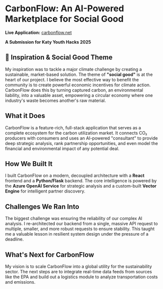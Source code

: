 # CarbonFlow: An AI-Powered Marketplace for Social Good

**Live Application:** [carbonflow.net](https://carbonflow.net)

**A Submission for Katy Youth Hacks 2025**

## 🌳 Inspiration & Social Good Theme

My inspiration was to tackle a major climate challenge by creating a sustainable, market-based solution. The theme of **"social good"** is at the heart of our project. I believe the most effective way to benefit the community is to create powerful economic incentives for climate action. CarbonFlow does this by turning captured carbon, an environmental liability, into a valuable asset, empowering a circular economy where one industry's waste becomes another's raw material.

## What it Does

CarbonFlow is a feature-rich, full-stack application that serves as a complete ecosystem for the carbon utilization market. It connects CO₂ producers with consumers and uses an AI-powered "consultant" to provide deep strategic analysis, rank partnership opportunities, and even model the financial and environmental impact of any potential deal.

## How We Built It

I built CarbonFlow on a modern, decoupled architecture with a **React** frontend and a **Python/Flask** backend. The core intelligence is powered by the **Azure OpenAI Service** for strategic analysis and a custom-built **Vector Engine** for intelligent partner discovery.

## Challenges We Ran Into

The biggest challenge was ensuring the reliability of our complex AI analysis. I re-architected our backend from a single, massive API request to multiple, smaller, and more robust requests to ensure stability. This taught me a valuable lesson in resilient system design under the pressure of a deadline.

## What's Next for CarbonFlow

My vision is to scale CarbonFlow into a global utility for the sustainability sector. The next steps are to integrate real-time data feeds from sources like the EPA and build out a logistics module to analyze transportation costs and emissions.
